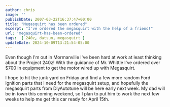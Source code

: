 ```yaml
---
author: chris
image: ''
publishDate: 2007-03-22T16:37:47+00:00
title: "Megasquirt has been ordered"
excerpt: "I've ordered the megasquirt with the help of a friend!"
url: 'megasquirt-has-been-ordered'
tags:  [ 240z, datsun, megasquirt ] 
updateDate: 2024-10-09T13:21:54-05:00
---
```


Even though I'm out in Mormanville I've been hard at work at least thinking about the Project 240z!  With the guidance of Mr. Whittle I've ordered over $700 in equipment to get the motor wired up with Megasquirt.

I hope to hit the junk yard on Friday and find a few more random Ford Ignition parts that I need for the megasquirt setup, and hopefully the megasquirt parts from DiyAutotune will be here early next week. My dad will be in town this coming weekend, so I plan to put him to work the next few weeks to help me get this car ready for April 15th.
